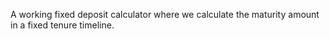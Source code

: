 A working fixed deposit calculator where we calculate the maturity amount in a fixed tenure timeline.
